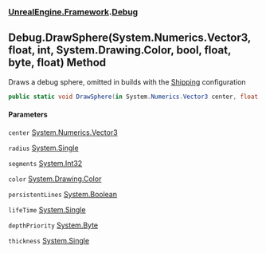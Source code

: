 ### [UnrealEngine.Framework](./UnrealEngine-Framework.md 'UnrealEngine.Framework').[Debug](./Debug.md 'UnrealEngine.Framework.Debug')
## Debug.DrawSphere(System.Numerics.Vector3, float, int, System.Drawing.Color, bool, float, byte, float) Method
Draws a debug sphere, omitted in builds with the <a href="https://docs.unrealengine.com/en-US/Programming/Development/BuildConfigurations/index.html#buildconfigurationdescriptions">Shipping</a> configuration  
```csharp
public static void DrawSphere(in System.Numerics.Vector3 center, float radius, int segments, System.Drawing.Color color, bool persistentLines=false, float lifeTime=-1f, byte depthPriority=0, float thickness=0f);
```
#### Parameters
<a name='UnrealEngine-Framework-Debug-DrawSphere(System-Numerics-Vector3_float_int_System-Drawing-Color_bool_float_byte_float)-center'></a>
`center` [System.Numerics.Vector3](https://docs.microsoft.com/en-us/dotnet/api/System.Numerics.Vector3 'System.Numerics.Vector3')  
  
<a name='UnrealEngine-Framework-Debug-DrawSphere(System-Numerics-Vector3_float_int_System-Drawing-Color_bool_float_byte_float)-radius'></a>
`radius` [System.Single](https://docs.microsoft.com/en-us/dotnet/api/System.Single 'System.Single')  
  
<a name='UnrealEngine-Framework-Debug-DrawSphere(System-Numerics-Vector3_float_int_System-Drawing-Color_bool_float_byte_float)-segments'></a>
`segments` [System.Int32](https://docs.microsoft.com/en-us/dotnet/api/System.Int32 'System.Int32')  
  
<a name='UnrealEngine-Framework-Debug-DrawSphere(System-Numerics-Vector3_float_int_System-Drawing-Color_bool_float_byte_float)-color'></a>
`color` [System.Drawing.Color](https://docs.microsoft.com/en-us/dotnet/api/System.Drawing.Color 'System.Drawing.Color')  
  
<a name='UnrealEngine-Framework-Debug-DrawSphere(System-Numerics-Vector3_float_int_System-Drawing-Color_bool_float_byte_float)-persistentLines'></a>
`persistentLines` [System.Boolean](https://docs.microsoft.com/en-us/dotnet/api/System.Boolean 'System.Boolean')  
  
<a name='UnrealEngine-Framework-Debug-DrawSphere(System-Numerics-Vector3_float_int_System-Drawing-Color_bool_float_byte_float)-lifeTime'></a>
`lifeTime` [System.Single](https://docs.microsoft.com/en-us/dotnet/api/System.Single 'System.Single')  
  
<a name='UnrealEngine-Framework-Debug-DrawSphere(System-Numerics-Vector3_float_int_System-Drawing-Color_bool_float_byte_float)-depthPriority'></a>
`depthPriority` [System.Byte](https://docs.microsoft.com/en-us/dotnet/api/System.Byte 'System.Byte')  
  
<a name='UnrealEngine-Framework-Debug-DrawSphere(System-Numerics-Vector3_float_int_System-Drawing-Color_bool_float_byte_float)-thickness'></a>
`thickness` [System.Single](https://docs.microsoft.com/en-us/dotnet/api/System.Single 'System.Single')  
  
